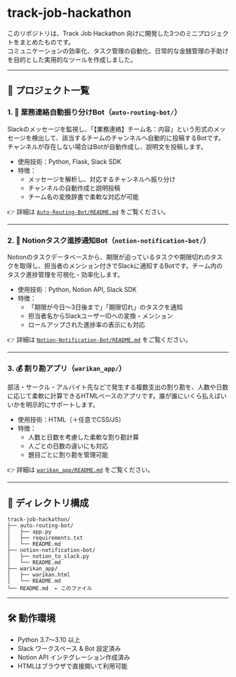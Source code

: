 # track-job-hackathon

このリポジトリは、Track Job Hackathon 向けに開発した3つのミニプロジェクトをまとめたものです。  
コミュニケーションの効率化、タスク管理の自動化、日常的な金銭管理の手助けを目的とした実用的なツールを作成しました。

---

## 🔧 プロジェクト一覧

### 1. 📣 業務連絡自動振り分けBot（`auto-routing-bot/`）

Slackのメッセージを監視し、「【業務連絡】チーム名：内容」という形式のメッセージを検出して、該当するチームのチャンネルへ自動的に投稿するBotです。チャンネルが存在しない場合はBotが自動作成し、説明文を投稿します。

- 使用技術：Python, Flask, Slack SDK
- 特徴：
  - メッセージを解析し、対応するチャンネルへ振り分け
  - チャンネルの自動作成と説明投稿
  - チーム名の変換辞書で柔軟な対応が可能

👉 詳細は [`Auto-Routing-Bot/README.md`](./Auto-Routing-Bot/README.md) をご覧ください。

---

### 2. 📅 Notionタスク進捗通知Bot（`notion-notification-bot/`）

Notionのタスクデータベースから、期限が迫っているタスクや期限切れのタスクを取得し、担当者のメンション付きでSlackに通知するBotです。チーム内のタスク進捗管理を可視化・効率化します。

- 使用技術：Python, Notion API, Slack SDK
- 特徴：
  - 「期限が今日〜3日後まで」「期限切れ」のタスクを通知
  - 担当者名からSlackユーザーIDへの変換・メンション
  - ロールアップされた進捗率の表示にも対応

👉 詳細は [`Notion-Notification-Bot/README.md`](./Notion-Notification-Bot/README.md) をご覧ください。

---

### 3. 💰 割り勘アプリ（`warikan_app/`）

部活・サークル・アルバイト先などで発生する複数支出の割り勘を、人数や日数に応じて柔軟に計算できるHTMLベースのアプリです。誰が誰にいくら払えばいいかを明示的にサポートします。

- 使用技術：HTML（＋任意でCSS/JS）
- 特徴：
  - 人数と日数を考慮した柔軟な割り勘計算
  - 人ごとの日数の違いにも対応
  - 題目ごとに割り勘を管理可能

👉 詳細は [`warikan_app/README.md`](./warikan_app/README.md) をご覧ください。

---

## 📁 ディレクトリ構成

```
track-job-hackathon/
├── auto-routing-bot/
│   ├── app.py
│   ├── requirements.txt
│   └── README.md
├── notion-notification-bot/
│   ├── notion_to_slack.py
│   └── README.md
├── warikan_app/
│   ├── warikan.html
│   └── README.md
└── README.md  ← このファイル
```

---

## 🛠 動作環境

- Python 3.7〜3.10 以上
- Slack ワークスペース & Bot 設定済み
- Notion API インテグレーション作成済み
- HTMLはブラウザで直接開いて利用可能
